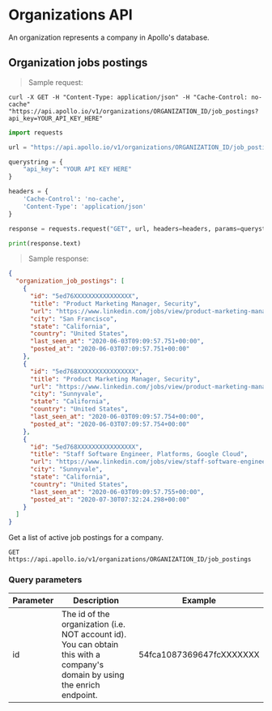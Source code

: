 # Organizations API

An organization represents a company in Apollo's database.

## Organization jobs postings

> Sample request:

```shell
curl -X GET -H "Content-Type: application/json" -H "Cache-Control: no-cache" "https://api.apollo.io/v1/organizations/ORGANIZATION_ID/job_postings?api_key=YOUR_API_KEY_HERE"
```

```python
import requests

url = "https://api.apollo.io/v1/organizations/ORGANIZATION_ID/job_postings"

querystring = {
    "api_key": "YOUR API KEY HERE"
}

headers = {
    'Cache-Control': 'no-cache',
    'Content-Type': 'application/json'
}

response = requests.request("GET", url, headers=headers, params=querystring)

print(response.text)
```

> Sample response:

```json
{
  "organization_job_postings": [
    {
      "id": "5ed76XXXXXXXXXXXXXXXX",
      "title": "Product Marketing Manager, Security",
      "url": "https://www.linkedin.com/jobs/view/product-marketing-manager-security-at-google-1878106711?refId=e19c8d31-7452-4bfc-8097-66ab00fe06a8&position=14&pageNum=9&trk=public_jobs_job-result-card_result-card_full-click",
      "city": "San Francisco",
      "state": "California",
      "country": "United States",
      "last_seen_at": "2020-06-03T09:09:57.751+00:00",
      "posted_at": "2020-06-03T07:09:57.751+00:00"
    },
    {
      "id": "5ed768XXXXXXXXXXXXXXXX",
      "title": "Product Marketing Manager, Security",
      "url": "https://www.linkedin.com/jobs/view/product-marketing-manager-security-at-google-1878108613?refId=e19c8d31-7452-4bfc-8097-66ab00fe06a8&position=17&pageNum=9&trk=public_jobs_job-result-card_result-card_full-click",
      "city": "Sunnyvale",
      "state": "California",
      "country": "United States",
      "last_seen_at": "2020-06-03T09:09:57.754+00:00",
      "posted_at": "2020-06-03T07:09:57.754+00:00"
    },
    {
      "id": "5ed768XXXXXXXXXXXXXXXX",
      "title": "Staff Software Engineer, Platforms, Google Cloud",
      "url": "https://www.linkedin.com/jobs/view/staff-software-engineer-platforms-google-cloud-at-google-1878104847?refId=e19c8d31-7452-4bfc-8097-66ab00fe06a8&position=18&pageNum=9&trk=public_jobs_job-result-card_result-card_full-click",
      "city": "Sunnyvale",
      "state": "California",
      "country": "United States",
      "last_seen_at": "2020-06-03T09:09:57.755+00:00",
      "posted_at": "2020-07-30T07:32:24.298+00:00"
    }
  ]
}
```

Get a list of active job postings for a company.

`GET https://api.apollo.io/v1/organizations/ORGANIZATION_ID/job_postings`

### Query parameters

| Parameter | Description                                                                                                                 | Example                  |
| --------- | --------------------------------------------------------------------------------------------------------------------------- | ------------------------ |
| id        | The id of the organization (i.e. NOT account id). You can obtain this with a company's domain by using the enrich endpoint. | 54fca1087369647fcXXXXXXX |
